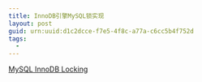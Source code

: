 ```yaml
---
title: InnoDB引擎MySQL锁实现
layout: post
guid: urn:uuid:d1c2dcce-f7e5-4f8c-a77a-c6cc5b4f752d
tags:
  - 
---
```



[MySQL InnoDB Locking](https://dev.mysql.com/doc/refman/5.6/en/innodb-locking.html)


